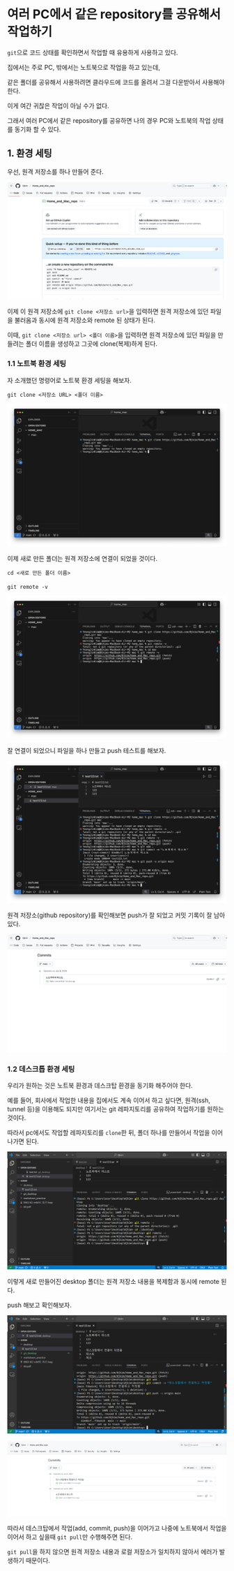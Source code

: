 # 여러 PC에서 같은 repository를 공유해서 작업하기
`git`으로 코드 상태를 확인하면서 작업할 때 유용하게 사용하고 있다.  

집에서는 주로 PC, 밖에서는 노트북으로 작업을 하고 있는데,  

같은 폴더를 공유해서 사용하려면 클라우드에 코드를 올려서 그걸 다운받아서 사용해야한다.  

이게 여간 귀찮은 작업이 아닐 수가 없다.  

그래서 여러 PC에서 같은 repository를 공유하면 나의 경우 PC와 노트북의 작업 상태를 동기화 할 수 있다.  

## 1. 환경 세팅
우선, 원격 저장소를 하나 만들어 준다.  

![원격 저장소 만듬](image.png)

이제 이 원격 저장소에 `git clone <저장소 url>`을 입력하면 원격 저장소에 있던 파일을 불러옴과 동시에 원격 저장소와 remote 된 상태가 된다.  

이때, `git clone <저장소 url> <폴더 이름>`을 입력하면 원격 저장소에 있던 파일을 만들려는 폴더 이름을 생성하고 그곳에 clone(복제)하게 된다.  

### 1.1 노트북 환경 세팅
자 소개했던 명령어로 노트북 환경 세팅을 해보자.  

```
git clone <저장소 URL> <폴더 이름>
```

![1.](image-1.png)

이제 새로 만든 폴더는 원격 저장소에 연결이 되었을 것이다.  

```
cd <새로 만든 폴더 이름>

git remote -v
```
![2.](image-2.png)

잘 연결이 되었으니 파일을 하나 만들고 push 테스트를 해보자.  

![3.](image-3.png)

원격 저장소(github repository)를 확인해보면 push가 잘 되었고 커밋 기록이 잘 남아있다.  

![4.](image-4.png)

### 1.2 데스크톱 환경 세팅
우리가 원하는 것은 노트북 환경과 데스크탑 환경을 동기화 해주어야 한다.  

예를 들어, 회사에서 작업한 내용을 집에서도 계속 이어서 하고 싶다면, 원격(ssh, tunnel 등)을 이용해도 되지만 여기서는 git 레파지토리를 공유하여 작업하기를 원하는 것이다.  

따라서 pc에서도 작업할 레파지토리를 `clone`한 뒤, 폴더 하나를 만들어서 작업을 이어 나가면 된다.  

![5.](image-5.png)

이렇게 새로 만들어진 desktop 폴더는 원격 저장소 내용을 복제함과 동시에 remote 된다.  

push 해보고 확인해보자.  

![6.](image-6.png)

![7.](image-7.png)


따라서 데스크탑에서 작업(add, commit, push)을 이어가고 나중에 노트북에서 작업을 이어서 하고 싶을때 `git pull`만 수행해주면 된다.  

`git pull`을 하지 않으면 원격 저장소 내용과 로컬 저장소가 일치하지 않아서 에러가 발생하기 때문이다.  


